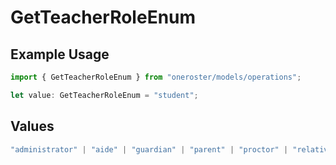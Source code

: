 # GetTeacherRoleEnum

## Example Usage

```typescript
import { GetTeacherRoleEnum } from "oneroster/models/operations";

let value: GetTeacherRoleEnum = "student";
```

## Values

```typescript
"administrator" | "aide" | "guardian" | "parent" | "proctor" | "relative" | "student" | "teacher"
```